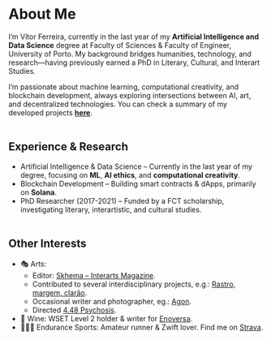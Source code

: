 # About Me
I’m Vítor Ferreira, currently in the last year of my **Artificial Intelligence and Data Science** degree at Faculty of Sciences & Faculty of Engineer, University of Porto. My background bridges humanities, technology, and research—having previously earned a PhD in Literary, Cultural, and Interart Studies.

I’m passionate about machine learning, computational creativity, and blockchain development, always exploring intersections between AI, art, and decentralized technologies. You can check a summary of my developed projects **[here](https://github.com/pazzolini/pazzolini/blob/main/PROJECTS.md)**. <br><br>

## Experience & Research
- Artificial Intelligence & Data Science – Currently in the last year of my degree, focusing on **ML**, **AI ethics**, and **computational creativity**.
- Blockchain Development – Building smart contracts & dApps, primarily on **Solana**.
- PhD Researcher (2017-2021) – Funded by a FCT scholarship, investigating literary, interartistic, and cultural studies. <br><br>

## Other Interests
- 🎭 Arts:
  - Editor: [Skhema – Interarts Magazine](https://www.skhemagazine.com).
  - Contributed to several interdisciplinary projects, e.g.: [Rastro, margem, clarão](https://www.terceirapessoa.pt/portfolio_page/rastro-margem-clarao-basta-que-um-passaro-voe/).
  - Occasional writer and photographer, eg.: [Agon](https://www.skhemagazine.com/agon/).
  - Directed [4.48 Psychosis](https://www.dgartes.gov.pt/pt/evento/5311).
- 🍷 Wine: WSET Level 2 holder & writer for [Enoversa](https://www.enoversa.com).
- 🏃‍♂️🚴 Endurance Sports: Amateur runner & Zwift lover. Find me on [Strava](https://www.strava.com/athletes/61068733).
